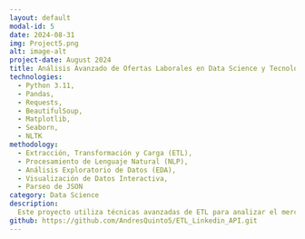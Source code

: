 ```yaml
---
layout: default
modal-id: 5
date: 2024-08-31
img: Project5.png
alt: image-alt
project-date: August 2024
title: Análisis Avanzado de Ofertas Laborales en Data Science y Tecnología
technologies: 
  - Python 3.11, 
  - Pandas, 
  - Requests, 
  - BeautifulSoup, 
  - Matplotlib, 
  - Seaborn, 
  - NLTK
methodology:
  - Extracción, Transformación y Carga (ETL), 
  - Procesamiento de Lenguaje Natural (NLP), 
  - Análisis Exploratorio de Datos (EDA), 
  - Visualización de Datos Interactiva, 
  - Parseo de JSON
category: Data Science
description: 
  Este proyecto utiliza técnicas avanzadas de ETL para analizar el mercado laboral en ciencia de datos y tecnología en Guatemala, aprovechando la API de LinkedIn para extraer datos en tiempo real y algoritmos de procesamiento de lenguaje natural (NLP) para el análisis de descripciones de trabajos. Además, se parsea el JSON de las ofertas de trabajo y, basado en un análisis de mis habilidades técnicas y estudios (extraídos de mi CV), se calcula un porcentaje de adecuación para cada puesto. Los resultados se almacenan en dos dataframes de Pandas que posteriormente son renderizados en un informe HTML interactivo, con enlaces directos a las ofertas de trabajo correspondientes. La solución genera visualizaciones interactivas mostrando tendencias clave como las habilidades más demandadas y las empresas más activas en la contratación, facilitando la toma de decisiones y la búsqueda de oportunidades.
github: https://github.com/AndresQuinto5/ETL_Linkedin_API.git
---
```

